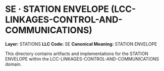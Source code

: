 # SE · STATION ENVELOPE (LCC-LINKAGES-CONTROL-AND-COMMUNICATIONS)

**Layer:** STATIONS
**LLC Code:** SE
**Canonical Meaning:** STATION ENVELOPE

This directory contains artifacts and implementations for the STATION ENVELOPE within the LCC-LINKAGES-CONTROL-AND-COMMUNICATIONS domain.
